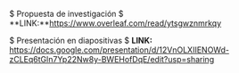 $ Propuesta de investigación $
**LINK:**https://www.overleaf.com/read/ytsgwznmrkqy

$ Presentación en diapositivas $
**LINK:**  https://docs.google.com/presentation/d/12VnOLXIIENOWd-zCLEq6tGln7Yp22Nw8y-BWEHofDqE/edit?usp=sharing


